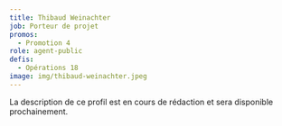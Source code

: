```yaml
---
title: Thibaud Weinachter
job: Porteur de projet
promos:
  - Promotion 4
role: agent-public
defis:
  - Opérations 18
image: img/thibaud-weinachter.jpeg
---
```

La description de ce profil est en cours de rédaction et sera disponible prochainement.
